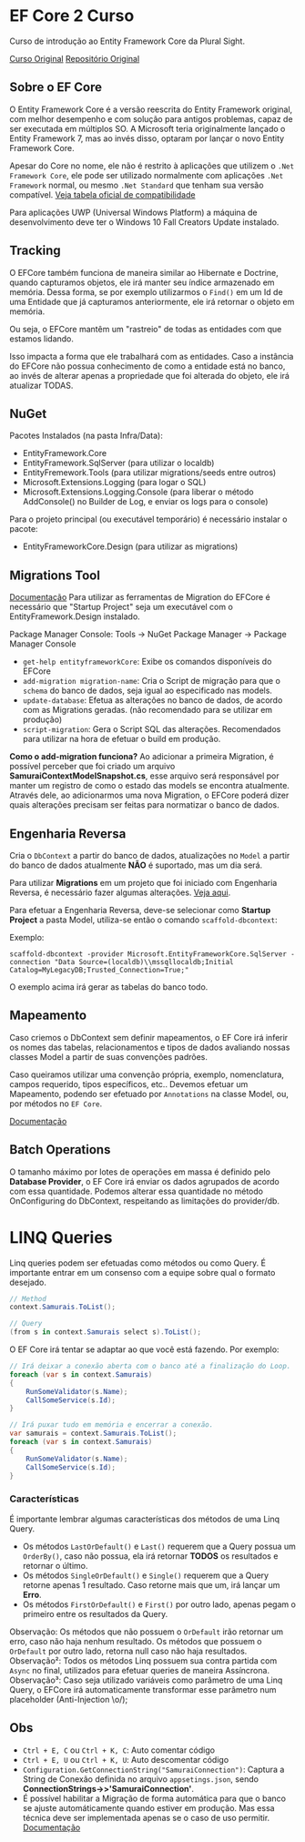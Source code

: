 # EF Core 2 Curso

Curso de introdução ao Entity Framework Core da Plural Sight.

[Curso Original](https://app.pluralsight.com/library/courses/entity-framework-core-2-getting-started)
[Repositório Original](https://github.com/julielerman/PluralsightEFCore2GettingStarted)

## Sobre o EF Core
O Entity Framework Core é a versão reescrita do Entity Framework original, com melhor desempenho e com solução para antigos problemas, capaz de ser executada em múltiplos SO. A Microsoft teria originalmente lançado o Entity Framework 7, mas ao invés disso, optaram por lançar o novo Entity Framework Core.

Apesar do Core no nome, ele não é restrito à aplicações que utilizem o `.Net Framework Core`, ele pode ser utilizado normalmente com aplicações `.Net Framework` normal, ou mesmo `.Net Standard` que tenham sua versão compatível. [Veja tabela oficial de compatibilidade](https://docs.microsoft.com/en-us/dotnet/standard/net-standard)

Para aplicações UWP (Universal Windows Platform) a máquina de desenvolvimento deve ter o Windows 10 Fall Creators Update instalado.

## Tracking

O EFCore também funciona de maneira similar ao Hibernate e Doctrine, quando capturamos objetos, ele irá manter seu índice armazenado em memória. Dessa forma, se por exemplo utilizarmos o `Find()` em um Id de uma Entidade que já capturamos anteriormente, ele irá retornar o objeto em memória.

Ou seja, o EFCore mantêm um "rastreio" de todas as entidades com que estamos lidando.

Isso impacta a forma que ele trabalhará com as entidades. Caso a instância do EFCore não possua conhecimento de como a entidade está no banco, ao invés de alterar apenas a propriedade que foi alterada do objeto, ele irá atualizar TODAS.

## NuGet

Pacotes Instalados (na pasta Infra/Data):
- EntityFramework.Core
- EntityFramework.SqlServer (para utilizar o localdb)
- EntityFremework.Tools (para utilizar migrations/seeds entre outros)
- Microsoft.Extensions.Logging (para logar o SQL)
- Microsoft.Extensions.Logging.Console (para liberar o método AddConsole() no Builder de Log, e enviar os logs para o console)

Para o projeto principal (ou executável temporário) é necessário instalar o pacote:
- EntityFrameworkCore.Design (para utilizar as migrations)

## Migrations Tool

[Documentação](https://docs.microsoft.com/en-us/ef/core/managing-schemas/migrations/#install-the-tools)
Para utilizar as ferramentas de Migration do EFCore é necessário que "Startup Project" seja um executável com o EntityFramework.Design instalado. 

Package Manager Console: Tools -> NuGet Package Manager -> Package Manager Console

- `get-help entityframeworkCore`: Exibe os comandos disponíveis do EFCore
- `add-migration migration-name`: Cria o Script de migração para que o `schema` do banco de dados, seja igual ao especificado nas models.
- `update-database`: Efetua as alterações no banco de dados, de acordo com as Migrations geradas. (não recomendado para se utilizar em produção)
- `script-migration`: Gera o Script SQL das alterações. Recomendados para utilizar na hora de efetuar o build em produção.

**Como o add-migration funciona?**
Ao adicionar a primeira Migration, é possível perceber que foi criado um arquivo **SamuraiContextModelSnapshot.cs**, esse arquivo será responsável por manter um registro de como o estado das models se encontra atualmente. Através dele, ao adicionarmos uma nova Migration, o EFCore poderá dizer quais alterações precisam ser feitas para normatizar o banco de dados.

## Engenharia Reversa

Cria o `DbContext` a partir do banco de dados, atualizações no `Model` a partir do banco de dados atualmente **NÃO** é suportado, mas um dia será. 

Para utilizar **Migrations** em um projeto que foi iniciado com Engenharia Reversa, é necessário fazer algumas alterações. [Veja aqui](https://cmatskas.com/ef-core-migrations-with-existing-database-schema-and-data/).

Para efetuar a Engenharia Reversa, deve-se selecionar como **Startup Project** a pasta Model, utiliza-se  então o comando `scaffold-dbcontext`:

Exemplo:

```shell
scaffold-dbcontext -provider Microsoft.EntityFrameworkCore.SqlServer -connection "Data Source=(localdb)\\mssqllocaldb;Initial Catalog=MyLegacyDB;Trusted_Connection=True;"
```

O exemplo acima irá gerar as tabelas do banco todo.

## Mapeamento

Caso criemos o DbContext sem definir mapeamentos, o EF Core irá inferir os nomes das tabelas, relacionamentos e tipos de dados avaliando nossas classes Model a partir de suas convenções padrões.

Caso queiramos utilizar uma convenção própria, exemplo, nomenclatura, campos requerido, tipos específicos, etc.. Devemos efetuar um Mapeamento, podendo ser efetuado por `Annotations` na classe Model, ou, por métodos no `EF Core`.

[Documentação](https://docs.microsoft.com/en-us/ef/core/modeling/relational/tables)

## Batch Operations

O tamanho máximo por lotes de operações em massa é definido pelo **Database Provider**, o EF Core irá enviar os dados agrupados de acordo com essa quantidade.
Podemos alterar essa quantidade no método OnConfiguring do DbContext, respeitando as limitações do provider/db.

# LINQ Queries
Linq queries podem ser efetuadas como métodos ou como Query. É importante entrar em um consenso com a equipe sobre qual o formato desejado.

```c#
// Method
context.Samurais.ToList();

// Query
(from s in context.Samurais select s).ToList();
```

O EF Core irá tentar se adaptar ao que você está fazendo. Por exemplo:

```c#
// Irá deixar a conexão aberta com o banco até a finalização do Loop. 
foreach (var s in context.Samurais)
{
	RunSomeValidator(s.Name);
	CallSomeService(s.Id);
}

// Irá puxar tudo em memória e encerrar a conexão.
var samurais = context.Samurais.ToList();
foreach (var s in context.Samurais)
{
	RunSomeValidator(s.Name);
	CallSomeService(s.Id);
}
```

### Características
É importante lembrar algumas características dos métodos de uma Linq Query.

- Os métodos `LastOrDefault()` e `Last()` requerem que a Query possua um `OrderBy()`, caso não possua, ela irá retornar **TODOS** os resultados e retornar o último.
- Os métodos `SingleOrDefault()` e `Single()` requerem que a Query retorne apenas 1 resultado. Caso retorne mais que um, irá lançar um **Erro**.
- Os métodos `FirstOrDefault()` e `First()` por outro lado, apenas pegam o primeiro entre os resultados da Query.

Observação: Os métodos que não possuem o `OrDefault` irão retornar um erro, caso não haja nenhum resultado. Os métodos que possuem o `OrDefault` por outro lado, retorna null caso não haja resultados.
Observação²: Todos os métodos Linq possuem sua contra partida com `Async` no final, utilizados para efetuar queries de maneira Assíncrona.
Observação³: Caso seja utilizado variáveis como parâmetro de uma Linq Query, o EFCore irá automaticamente transformar esse parâmetro num placeholder (Anti-Injection \o/);


## Obs
- `Ctrl + E, C` ou `Ctrl + K, C`: Auto comentar código
- `Ctrl + E, U` ou `Ctrl + K, U`: Auto descomentar código
- `Configuration.GetConnectionString("SamuraiConnection")`: Captura a String de Conexão definida no arquivo `appsetings.json`, sendo **ConnectionStrings->>'SamuraiConnection'**.
- É possível habilitar a Migração de forma automática para que o banco se ajuste automáticamente quando estiver em produção. Mas essa técnica deve ser implementada apenas se o caso de uso permitir. [Documentação](https://docs.microsoft.com/en-us/ef/core/managing-schemas/migrations/#apply-migrations-at-runtime) 

